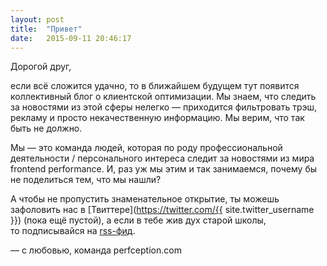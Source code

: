 ```yaml
---
layout: post
title:  "Привет"
date:   2015-09-11 20:46:17
---
```

Дорогой друг,

если всё сложится удачно, то&nbsp;в&nbsp;ближайшем будущем тут появится коллективный блог о&nbsp;клиентской оптимизации. Мы&nbsp;знаем, что следить за&nbsp;новостями из&nbsp;этой сферы нелегко&nbsp;&mdash; приходится фильтровать трэш, рекламу и&nbsp;просто некачественную информацию. Мы&nbsp;верим, что так быть не&nbsp;должно.

Мы&nbsp;&mdash; это команда людей, которая по&nbsp;роду профессиональной <nobr>деятельности / персонального интереса</nobr> следит за&nbsp;новостями из&nbsp;мира frontend performance. И, раз уж&nbsp;мы&nbsp;этим и&nbsp;так занимаемся, почему&nbsp;бы не&nbsp;поделиться тем, что мы&nbsp;нашли?

А&nbsp;чтобы не&nbsp;пропустить знаменательное открытие, ты&nbsp;можешь зафоловить наc в&nbsp;[Твиттере](https://twitter.com/{{ site.twitter_username }}) (пока ещё пустой), а&nbsp;если в&nbsp;тебе жив дух старой школы, то&nbsp;подписывайся на&nbsp;[<nobr>rss-фид</nobr>](/feed.xml).

&mdash;&nbsp;с&nbsp;любовью, команда perfception.com
